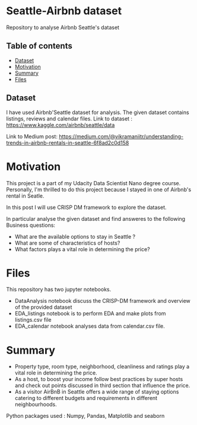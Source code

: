 # Seattle-Airbnb dataset
Repository to analyse Airbnb Seattle's dataset

## Table of contents

* [Dataset](#dataset)
* [Motivation](#motivation)
* [Summary](#summary)
* [Files](#files)


	



## Dataset
I have used Airbnb'Seattle dataset for analysis. The given dataset contains listings, reviews and calendar files. 
Link to dataset : https://www.kaggle.com/airbnb/seattle/data

Link to Medium post: https://medium.com/@vikramaniitr/understanding-trends-in-airbnb-rentals-in-seattle-6f8ad2c0d158


# Motivation 
This project is a part of my Udacity  Data Scientist Nano degree course. Personally, I'm thrilled to do this project because I stayed in one of Airbnb's rental in Seatle. 



In this post I will use CRISP DM framework to explore the dataset. 

In particular analyse the given dataset and find answeres to the following Business questions: 

* What are the available options to stay in Seattle ? 
* What are some of characteristics of hosts?
* What factors plays a vital role in determining the price?

# Files 
This repository has two jupyter notebooks. 
* DataAnalysis notebook discuss the CRISP-DM framework and overview of the provided dataset   
* EDA_listings notebook is to perform EDA and make plots from listings.csv file  
* EDA_calendar notebook analyses data from calendar.csv
file.  

# Summary 
* Property type, room type, neighborhood, cleanliness and ratings play a vital role in determining the price.
* As a host, to boost your income follow best practices by super hosts and check out points discussed in third section that influence the price.
* As a visitor AirBnB in Seattle offers a wide range of staying options catering to different budgets and requirements in different neighbourhoods.




Python packages used : Numpy, Pandas, Matplotlib and seaborn 

